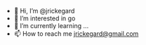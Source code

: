 - 👋 Hi, I’m @jrickegard
- 👀 I’m interested in go
- 🌱 I’m currently learning ...
- 📫 How to reach me jrickegard@gmail.com

<!---
jrickegard/jrickegard is a ✨ special ✨ repository because its `README.md` (this file) appears on your GitHub profile.
You can click the Preview link to take a look at your changes.
--->
